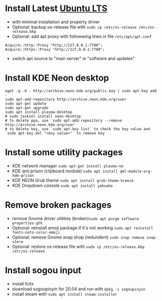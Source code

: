# Install Latest [Ubuntu LTS](https://ubuntu.com/download/desktop)
- with minimal installation and property driver
- Optional: backup os-release file with `sudo cp /etc/os-release /etc/os-release.bkp`
- Optional: add apt proxy with followwing lines in file `/etc/apt/apt.conf`
```
Acquire::http::Proxy "http://127.0.0.1:7780";
Acquire::https::Proxy "http://127.0.0.1:7780";
```
- switch apt source to "main server" in "software and updates"

# Install KDE Neon desktop
```
wget -q -O - http://archive.neon.kde.org/public.key | sudo apt-key add -
sudo apt-add-repository http://archive.neon.kde.org/user
sudo apt-get update
sudo apt-get upgrade
sudo apt install plasma-desktop
# sudo tasksel install neon-desktop
# to delete ppa, use `sudo apt-add-repository --remove http://archive.neon.kde.org/user`
# to delete key, use `sudo apt-key list` to check the key value and `sudo apt-key del "<key value>"` to remove key
```
# Install some utility packages
- KDE network manager `sudo apt-get install plasma-nm`
- KDE qml prison (clipboard module) `sudo apt install qml-module-org-kde-prison`
- KDE NEON Grub theme `sudo apt install grub-theme-breeze`
- KDE Dropdown console `sudo apt install yakuake`

# Remove broken packages
- remove Gnome driver utilities (broken)`sudo apt purge software-properties-gtk`
- Optional: reinstall emoji package if it's not working `sudo apt reinstall fonts-noto-color-emoji`
- Optional: remove Gnome snap shop (redundent) `sudo snap remove snap-store`
- Optional: restore os-release file with `sudo cp /etc/os-release.bkp /etc/os-release`

# Install sogou input
- install fcitx
- download sogoupinyin for 20.04 and run with `dpkg -i sogoupinyin`
- install steam with `sudo apt install steam-installer`
